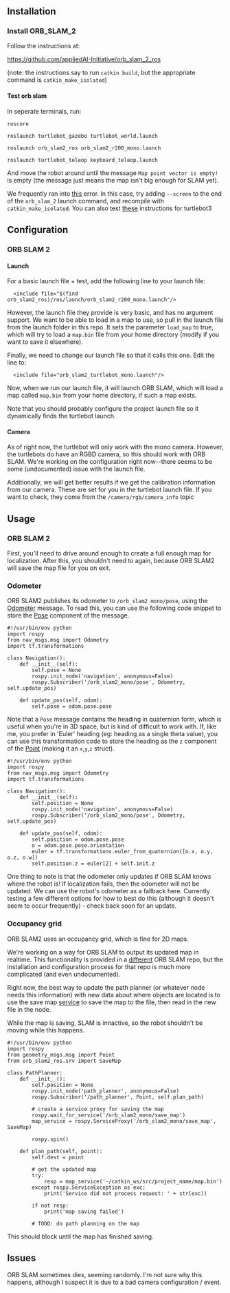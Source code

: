 
#

## Installation

### Install ORB_SLAM_2

Follow the instructions at:

https://github.com/appliedAI-Initiative/orb_slam_2_ros

(note: the instructions say to run `catkin build`, but the appropriate command is `catkin_make_isolated`)

#### Test orb slam

In seperate terminals, run:

```{bash}
roscore
```

```{bash}
roslaunch turtlebot_gazebo turtlebot_world.launch
```

```{bash}
roslaunch orb_slam2_ros orb_slam2_r200_mono.launch
```

```{bash}
roslaunch turtlebot_teleop keyboard_teleop.launch
```

And move the robot around until the message `Map point vector is empty!` is empty (the message just means the map isn't big enough for SLAM yet).

We frequently ran into [this](https://github.com/appliedAI-Initiative/orb_slam_2_ros/issues/88) error. In this case, try adding `--screen` to the end of the `orb_slam_2` launch command, and recompile with `catkin_make_isolated`. You can also test [these](https://www.hackadda.com/post/2020/5/17/using-orb-slam-ros-to-map-the-world/) instructions for turtlebot3

## Configuration

### ORB SLAM 2

#### Launch

For a basic launch file + test, add the following line to your launch file:

```{xml}
  <include file="$(find orb_slam2_ros)/ros/launch/orb_slam2_r200_mono.launch"/>
```

However, the launch file they provide is very basic, and has no argument support. We want to be able to load in a map to use, so pull in the launch file from the launch folder in this repo. It sets the parameter `load_map` to true, which will try to load a `map.bin` file from your home directory (modify if you want to save it elsewhere).

Finally, we need to change our launch file so that it calls this one. Edit the line to:

```{xml}
  <include file="orb_slam2_turtlebot_mono.launch"/>
```

Now, when we run our launch file, it will launch ORB SLAM, which will load a map called `map.bin` from your home directory, if such a map exists.

Note that you should probably configure the project launch file so it dynamically finds the turtlebot launch.

#### Camera

As of right now, the turtlebot will only work with the mono camera. However, the turtlebots do have an RGBD camera, so this should work with ORB SLAM. We're working on the configuration right now--there seems to be some (undocumented) issue with the launch file.

Additionally, we will get better results if we get the calibration information from our camera. These are set for you in the turtlebot launch file. If you want to check, they come from the `/camera/rgb/camera_info` topic

## Usage

### ORB SLAM 2

First, you'll need to drive around enough to create a full enough map for localization. After this, you shouldn't need to again, because ORB SLAM2 will save the map file for you on exit.

### Odometer

ORB SLAM2 publishes its odometer to `/orb_slam2_mono/pose`, using the [Odometer](http://docs.ros.org/en/api/nav_msgs/html/msg/Odometry.html) message. To read this, you can use the following code snippet to store the [Pose](http://docs.ros.org/en/api/geometry_msgs/html/msg/Pose.html) component of the message.

```{python}
#!/usr/bin/env python
import rospy
from nav_msgs.msg import Odometry
import tf.transformations

class Navigation():
    def __init__(self):
        self.pose = None
        rospy.init_node('navigation', anonymous=False)
        rospy.Subscriber('/orb_slam2_mono/pose', Odometry, self.update_pos)

    def update_pos(self, odom):
        self.pose = odom.pose.pose
```

Note that a `Pose` message contains the heading in quaternion form, which is useful when you're in 3D space, but is kind of difficult to work with. If, like me, you prefer in 'Euler' heading (eg: heading as a single theta value), you can use this transformation code to store the heading as the `z` component of the [Point](http://docs.ros.org/en/api/geometry_msgs/html/msg/Point.html) (making it an `x`,`y`,`z` struct).

```{python}
#!/usr/bin/env python
import rospy
from nav_msgs.msg import Odometry
import tf.transformations

class Navigation():
    def __init__(self):
        self.position = None
        rospy.init_node('navigation', anonymous=False)
        rospy.Subscriber('/orb_slam2_mono/pose', Odometry, self.update_pos)

    def update_pos(self, odom):
        self.position = odom.pose.pose
        o = odom.pose.pose.orientation
        euler = tf.transformations.euler_from_quaternion([o.x, o.y, o.z, o.w])
        self.position.z = euler[2] + self.init.z
```

One thing to note is that the odometer only updates if ORB SLAM knows where the robot is! If localization fails, then the odometer will not be updated. We can use the robot's odometer as a fallback here. Currently testing a few different options for how to best do this (although it doesn't seem to occur frequently) - check back soon for an update.

### Occupancy grid

ORB SLAM2 uses an occupancy grid, which is fine for 2D maps.

We're working on a way for ORB SLAM to output its updated map in realtime. This functionality is provided in a [different](https://github.com/rayvburn/ORB-SLAM2_ROS) ORB SLAM repo, but the installation and configuration process for that repo is much more complicated (and even undocumented).

Right now, the best way to update the path planner (or whatever node needs this information) with new data about where objects are located is to use the save map [service](http://wiki.ros.org/Services) to save the map to the file, then read in the new file in the node.

While the map is saving, SLAM is innactive, so the robot shouldn't be moving while this happens.

```{python}
#!/usr/bin/env python
import rospy
from geometry_msgs.msg import Point
from orb_slam2_ros.srv import SaveMap

class PathPlanner:
    def __init__():
        self.position = None
        rospy.init_node('path_planner', anonymous=False)
        rospy.Subscriber('/path_planner', Point, self.plan_path)
        
        # create a service proxy for saving the map
        rospy.wait_for_service('/orb_slam2_mono/save_map')
        map_service = rospy.ServiceProxy('/orb_slam2_mono/save_map', SaveMap)

        rospy.spin()

    def plan_path(self, point):
        self.dest = point

        # get the updated map
        try:
            resp = map_service('~/catkin_ws/src/project_name/map.bin')
        except rospy.ServiceException as exc:
            print('Service did not process request: ' + str(exc))
        
        if not resp:
            print('map saving failed')
        
        # TODO: do path planning on the map
```

This should block until the map has finished saving.

## Issues

ORB SLAM sometimes dies, seeming randomly. I'm not sure why this happens, although I suspect it is due to a bad camera configuration / event.

